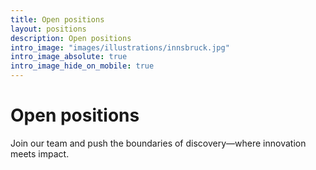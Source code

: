 ```yaml
---
title: Open positions
layout: positions
description: Open positions
intro_image: "images/illustrations/innsbruck.jpg"
intro_image_absolute: true
intro_image_hide_on_mobile: true
---
```


# Open positions

Join our team and push the boundaries of discovery—where innovation meets impact.

